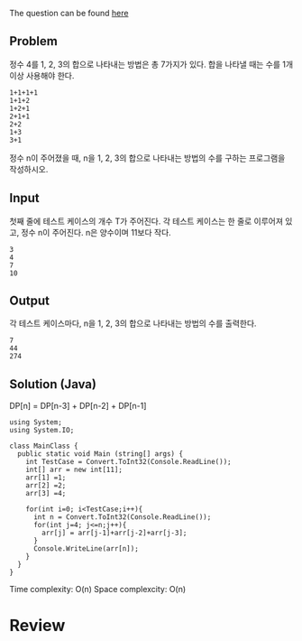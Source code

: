 The question can be found [here](https://www.acmicpc.net/problem/9095)

## Problem
정수 4를 1, 2, 3의 합으로 나타내는 방법은 총 7가지가 있다. 합을 나타낼 때는 수를 1개 이상 사용해야 한다.
```
1+1+1+1
1+1+2
1+2+1
2+1+1
2+2
1+3
3+1
```
정수 n이 주어졌을 때, n을 1, 2, 3의 합으로 나타내는 방법의 수를 구하는 프로그램을 작성하시오.

## Input
첫째 줄에 테스트 케이스의 개수 T가 주어진다. 각 테스트 케이스는 한 줄로 이루어져 있고, 정수 n이 주어진다. n은 양수이며 11보다 작다.
```
3
4
7
10
```

## Output
각 테스트 케이스마다, n을 1, 2, 3의 합으로 나타내는 방법의 수를 출력한다.
```
7
44
274
```

## Solution (Java)

DP[n] = DP[n-3] + DP[n-2] + DP[n-1]

```
using System;
using System.IO;

class MainClass {
  public static void Main (string[] args) {
    int TestCase = Convert.ToInt32(Console.ReadLine());
    int[] arr = new int[11];
    arr[1] =1;
    arr[2] =2;
    arr[3] =4;

    for(int i=0; i<TestCase;i++){
      int n = Convert.ToInt32(Console.ReadLine());
      for(int j=4; j<=n;j++){
        arr[j] = arr[j-1]+arr[j-2]+arr[j-3];
      }
      Console.WriteLine(arr[n]);
    }
  }
}
```

Time complexity: O(n)
Space complexcity: O(n)

# Review